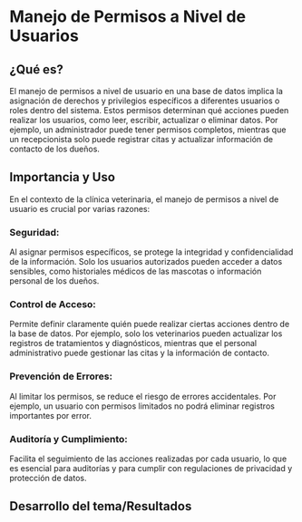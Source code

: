 # Manejo de Permisos a Nivel de Usuarios

## ¿Qué es?

El manejo de permisos a nivel de usuario en una base de datos implica la asignación de derechos y privilegios específicos a diferentes usuarios o roles dentro del sistema. Estos permisos determinan qué acciones pueden realizar los usuarios, como leer, escribir, actualizar o eliminar datos. Por ejemplo, un administrador puede tener permisos completos, mientras que un recepcionista solo puede registrar citas y actualizar información de contacto de los dueños.

## Importancia y Uso
En el contexto de la clínica veterinaria, el manejo de permisos a nivel de usuario es crucial por varias razones:

### Seguridad:
Al asignar permisos específicos, se protege la integridad y confidencialidad de la información. Solo los usuarios autorizados pueden acceder a datos sensibles, como historiales médicos de las mascotas o información personal de los dueños.

### Control de Acceso: 
Permite definir claramente quién puede realizar ciertas acciones dentro de la base de datos. Por ejemplo, solo los veterinarios pueden actualizar los registros de tratamientos y diagnósticos, mientras que el personal administrativo puede gestionar las citas y la información de contacto.

### Prevención de Errores: 
Al limitar los permisos, se reduce el riesgo de errores accidentales. Por ejemplo, un usuario con permisos limitados no podrá eliminar registros importantes por error.

### Auditoría y Cumplimiento: 
Facilita el seguimiento de las acciones realizadas por cada usuario, lo que es esencial para auditorías y para cumplir con regulaciones de privacidad y protección de datos.

## Desarrollo del tema/Resultados
